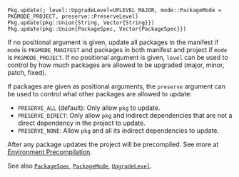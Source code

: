 ```
Pkg.update(; level::UpgradeLevel=UPLEVEL_MAJOR, mode::PackageMode = PKGMODE_PROJECT, preserve::PreserveLevel)
Pkg.update(pkg::Union{String, Vector{String}})
Pkg.update(pkg::Union{PackageSpec, Vector{PackageSpec}})
```

If no positional argument is given, update all packages in the manifest if `mode` is `PKGMODE_MANIFEST` and packages in both manifest and project if `mode` is `PKGMODE_PROJECT`. If no positional argument is given, `level` can be used to control by how much packages are allowed to be upgraded (major, minor, patch, fixed).

If packages are given as positional arguments, the `preserve` argument can be used to control what other packages are allowed to update:

  * `PRESERVE_ALL` (default): Only allow `pkg` to update.
  * `PRESERVE_DIRECT`: Only allow `pkg` and indirect dependencies that are not a direct dependency in the project to update.
  * `PRESERVE_NONE`: Allow `pkg` and all its indirect dependencies to update.

After any package updates the project will be precompiled. See more at [Environment Precompilation](@ref).

See also [`PackageSpec`](@ref), [`PackageMode`](@ref), [`UpgradeLevel`](@ref).
